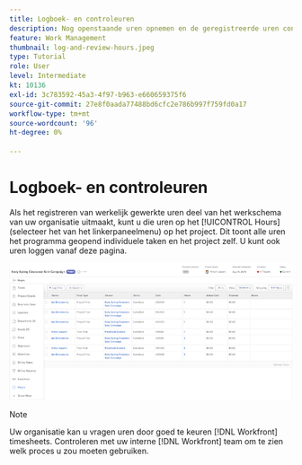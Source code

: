 ```yaml
---
title: Logboek- en controleuren
description: Nog openstaande uren opnemen en de geregistreerde uren controleren voordat een project wordt afgesloten [!DNL  Workfront].
feature: Work Management
thumbnail: log-and-review-hours.jpeg
type: Tutorial
role: User
level: Intermediate
kt: 10136
exl-id: 3c783592-45a3-4f97-b963-e660659375f6
source-git-commit: 27e8f0aada77488bd6cfc2e786b997f759fd0a17
workflow-type: tm+mt
source-wordcount: '96'
ht-degree: 0%

---
```


# Logboek- en controleuren

Als het registreren van werkelijk gewerkte uren deel van het werkschema van uw organisatie uitmaakt, kunt u die uren op het [!UICONTROL Hours] (selecteer het van het linkerpaneelmenu) op het project. Dit toont alle uren het programma geopend individuele taken en het project zelf. U kunt ook uren loggen vanaf deze pagina.

![Urenpagina met aanduiding van uren](assets/planner-fund-log-and-review-hours.png)

>[!NOTE]
>
>Uw organisatie kan u vragen uren door goed te keuren [!DNL Workfront] timesheets. Controleren met uw interne [!DNL Workfront] team om te zien welk proces u zou moeten gebruiken.

<!---
learn more url
Log time
--->
